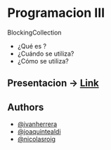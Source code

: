 # Programacion III

BlockingCollection<T> 
- ¿Qué es ?
- ¿Cuándo se utiliza?
- ¿Cómo se utiliza?

## Presentacion -> [Link](https://docs.google.com/presentation/d/1tR5eoFfEmNCZzxce6RgwQMrckm1HzYtw4DFU4k5DJ3M/edit?usp=sharing)

## Authors

- [@ivanherrera](https://github.com/ivanherreradev)
- [@joaquintealdi](https://github.com/JoaquinTealdi)
- [@nicolasroig]()
